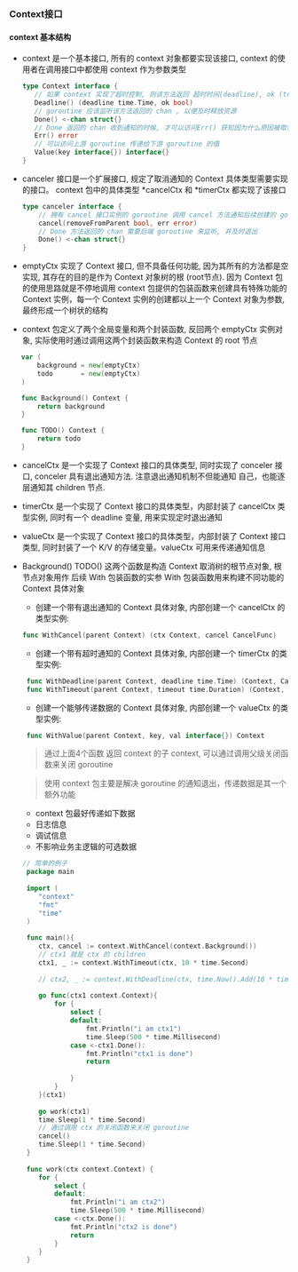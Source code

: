 ### Context接口
#### context 基本结构
 - context 是一个基本接口, 所有的 context 对象都要实现该接口, context 的使用者在调用接口中都使用 context 作为参数类型
     ```go
     type Context interface {
  	    // 如果 context 实现了超时控制, 则该方法返回 超时时间(deadline), ok (true | false)
        Deadline() (deadline time.Time, ok bool)
        // goroutine 应该监听该方法返回的 chan , 以便及时释放资源
        Done() <-chan struct{}
        // Done 返回的 chan 收到通知的时候, 才可以访问Err() 获知因为什么原因被取消
        Err() error
        // 可以访问上游 goroutine 传递给下游 goroutine 的值
        Value(key interface{}) interface{}
     }
    
     ```
 - canceler 接口是一个扩展接口, 规定了取消通知的 Context 具体类型需要实现的接口。 context 包中的具体类型 *cancelCtx 和 *timerCtx
   都实现了该接口
   ```go
   type canceler interface {
	   // 拥有 cancel 接口实例的 goroutine 调用 cancel 方法通知后续创建的 goroutine 退出
       cancel(removeFromParent bool, err error)
       // Done 方法返回的 chan 需要后端 goroutine 来监听, 并及时退出
       Done() <-chan struct{}
   } 
   ```
 - emptyCtx 实现了 Context 接口, 但不具备任何功能, 因为其所有的方法都是空实现, 其存在的目的是作为 Context 对象树的根 (root节点). 因为
 Context 包的使用思路就是不停地调用 context 包提供的包装函数来创建具有特殊功能的 Context 实例，每一个 Context 实例的创建都以上一个 Context
 对象为参数, 最终形成一个树状的结构
 
 - context 包定义了两个全局变量和两个封装函数, 反回两个 emptyCtx 实例对象, 实际使用时通过调用这两个封装函数来构造 Context 的 root 节点
 ```go
    var (
    	background = new(emptyCtx)
    	todo       = new(emptyCtx)
    )

    func Background() Context {
    	return background
    }

    func TODO() Context {
    	return todo
    }
 ```
 
 - cancelCtx 是一个实现了 Context 接口的具体类型, 同时实现了 conceler 接口, conceler 具有退出通知方法. 注意退出通知机制不但能通知
 自己，也能逐层通知其 children 节点. 
 
 - timerCtx 是一个实现了 Context 接口的具体类型，内部封装了 cancelCtx 类型实例, 同时有一个 deadline 变量, 用来实现定时退出通知
 
 - valueCtx 是一个实现了 Context 接口的具体类型，内部封装了 Context 接口类型, 同时封装了一个 K/V 的存储变量。valueCtx 可用来传递通知信息
 
 - Background() TODO() 这两个函数是构造 Context 取消树的根节点对象, 根节点对象用作 后续 With 包装函数的实参
   With 包装函数用来构建不同功能的 Context 具体对象
   + 创建一个带有退出通知的 Context 具体对象, 内部创建一个 cancelCtx 的类型实例:
   ```go
   func WithCancel(parent Context) (ctx Context, cancel CancelFunc) 
   ```
   + 创建一个带有超时通知的 Context 具体对象, 内部创建一个 timerCtx 的类型实例:
   ```go
    func WithDeadline(parent Context, deadline time.Time) (Context, CancelFunc)
    func WithTimeout(parent Context, timeout time.Duration) (Context, CancelFunc)
    ```
   + 创建一个能够传递数据的 Context 具体对象, 内部创建一个 valueCtx 的类型实例:
   ```go
    func WithValue(parent Context, key, val interface{}) Context
    ```
    > 通过上面4个函数 返回 context 的子 context, 可以通过调用父级关闭函数来关闭 goroutine
    
    > 使用 context 包主要是解决 goroutine 的通知退出，传递数据是其一个额外功能
    
   + context 包最好传递如下数据
    + 日志信息
    + 调试信息
    + 不影响业务主逻辑的可选数据
    
    ```go
    // 简单的例子
     package main
     
     import (
        "context"
        "fmt"
        "time"
     )
     
     func main(){
        ctx, cancel := context.WithCancel(context.Background())
        // ctx1 就是 ctx 的 children
        ctx1, _ := context.WithTimeout(ctx, 10 * time.Second)
     
        // ctx2, _ := context.WithDeadline(ctx, time.Now().Add(10 * time.Second))
     
        go func(ctx1 context.Context){
            for {
                select {
                default:
                    fmt.Println("i am ctx1")
                    time.Sleep(500 * time.Millisecond)
                case <-ctx1.Done():
                    fmt.Println("ctx1 is done")
                    return
     
                }
            }
        }(ctx1)
     
        go work(ctx1)
        time.Sleep(1 * time.Second)
        // 通过调用 ctx 的关闭函数来关闭 goroutine
        cancel()
        time.Sleep(1 * time.Second)
     }
     
     func work(ctx context.Context) {
        for {
            select {
            default:
                fmt.Println("i am ctx2")
                time.Sleep(500 * time.Millisecond)
            case <-ctx.Done():
                fmt.Println("ctx2 is done")
                return
            }
        }
     }
    ```
 
 
 
 